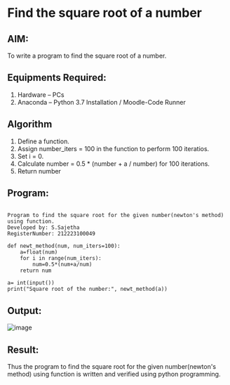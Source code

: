 # Find the square root of a number

## AIM:
To write a program to find the square root of a number.

## Equipments Required:
1. Hardware – PCs
2. Anaconda – Python 3.7 Installation / Moodle-Code Runner

## Algorithm
1. Define a function.
2. Assign number_iters = 100 in the function to perform 100 iteratios.
3. Set i = 0.
4. Calculate  number = 0.5 * (number + a / number) for 100 iterations.
5. Return number

## Program:
```

Program to find the square root for the given number(newton's method) using function.
Developed by: S.Sajetha
RegisterNumber: 212223100049 
```
```
def newt_method(num, num_iters=100):
    a=float(num)
    for i in range(num_iters):
        num=0.5*(num+a/num)
    return num

a= int(input())
print("Square root of the number:", newt_method(a))
```

## Output:

![image](https://github.com/Sajetha13/Square-root-of-a-number/assets/138849316/141ec341-565d-46b8-ab03-2d45108d5354)


## Result:
Thus the program to find the square root for the given number(newton's method) using function is written and verified using python programming.
